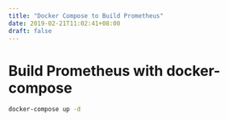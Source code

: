 ```yaml
---
title: "Docker Compose to Build Prometheus"
date: 2019-02-21T11:02:41+08:00
draft: false
---
```

# Build Prometheus with docker-compose

``` bash
docker-compose up -d

```

